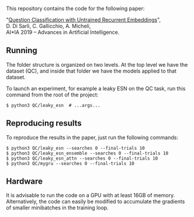 This repository contains the code for the following paper:

"[Question Classification with Untrained Recurrent Embeddings](http://for.unipi.it/daniele_di_sarli/files/2019/11/2019_DiSarli_QuestionClassif.pdf)",  
D. Di Sarli, C. Gallicchio, A. Micheli,  
AI*IA 2019 – Advances in Artificial Intelligence.

## Running

The folder structure is organized on two levels.
At the top level we have the dataset (QC), and inside that folder
we have the models applied to that dataset.

To launch an experiment, for example a leaky ESN on the QC task, run this command
from the root of the project:

    $ python3 QC/leaky_esn  # ...args...

## Reproducing results

To reproduce the results in the paper, just run the following commands:

    $ python3 QC/leaky_esn --searches 0 --final-trials 10
    $ python3 QC/leaky_esn_ensemble --searches 0 --final-trials 10
    $ python3 QC/leaky_esn_attn --searches 0 --final-trials 10
    $ python3 QC/mygru --searches 0 --final-trials 10

## Hardware

It is advisable to run the code on a GPU with at least 16GB of memory. Alternatively, the code
can easily be modified to accumulate the gradients of smaller minibatches in the training loop.

